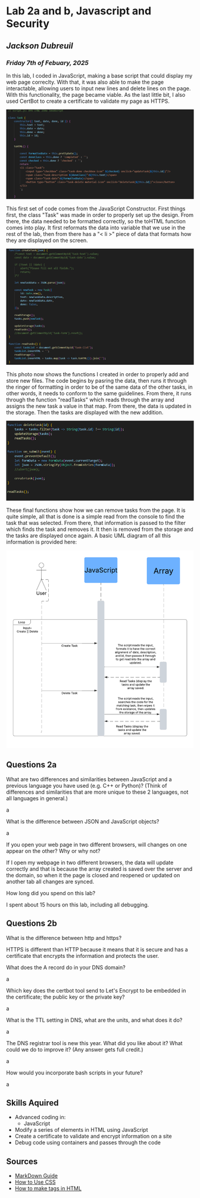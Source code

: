 # **Lab 2a and b, Javascript and Security**
## *Jackson Dubreuil*
### *Friday 7th of Febuary, 2025*

In this lab, I coded in JavaScript, making a base script that could display my web page correclty.  With that, it was also able to make the page interactable, allowing users to input new lines and delete lines on the page.  With this functionality, the page became viable.  As the last little bit, I also used CertBot to create a certificate to validate my page as HTTPS.

![Basic Contructor](/Constructor.png "Constructor")

This first set of code comes from the JavaScript Constructor.  First things first, the class "Task" was made in order to properly set up the design.  From there, the data needed to be formatted correctly, so the toHTML function comes into play.  It first reformats the data into variable that we use in the rest of the lab, then from there has a "< li >" piece of data that formats how they are displayed on the screen.

![Function CreateTask](/CreateTask.png "CreateTask")

This photo now shows the functions I created in order to properly add and store new files.  The code begins by pasring the data, then runs it through the ringer of formatting in order to be of the same data of the other tasks, in other words, it needs to conform to the same guidelines.  From there, it runs through the function "readTasks" which reads through the array and assigns the new task a value in that map.  From there, the data is updated in the storage.  Then the tasks are displayed with the new addition.

![Function DeleteTask](/DeleteTask.png "DeleteTask")

These final functions show how we can remove tasks from the page.  It is quite simple, all that is done is a simple read from the console to find the task that was selected.  From there, that information is passed to the filter which finds the task and removes it.  It then is removed from the storage and the tasks are displayed once again.  A basic UML diagram of all this information is provided here:

![UML Diagram](/UML_Diagram.png "UML")

## Questions 2a

What are two differences and similarities between JavaScript and a previous language you have used (e.g. C++ or Python)? (Think of differences and similarities that are more unique to these 2 languages, not all languages in general.)

a

What is the difference between JSON and JavaScript objects?

a

If you open your web page in two different browsers, will changes on one appear on the other? Why or why not?

If I open my webpage in two different browsers, the data will update correctly and that is because the array created is saved over the server and the domain, so when it the page is closed and reopened or updated on another tab all changes are synced.

How long did you spend on this lab?

I spent about 15 hours on this lab, including all debugging.

## Questions 2b

What is the difference between http and https?

HTTPS is different than HTTP because it means that it is secure and has a certificate that encrypts the information and protects the user.

What does the A record do in your DNS domain?

a

Which key does the certbot tool send to Let's Encrypt to be embedded in the certificate; the public key or the private key?

a

What is the TTL setting in DNS, what are the units, and what does it do?

a

The DNS registrar tool is new this year. What did you like about it? What could we do to improve it? (Any answer gets full credit.)

a

How would you incorporate bash scripts in your future?

a

## Skills Aquired
- Advanced coding in:
    - JavaScript
- Modify a series of elements in HTML using JavaScript
- Create a certificate to validate and encrypt information on a site
- Debug code using containers and passes through the code

## Sources

- [MarkDown Guide](https://markdownguide.offshoot.io/basic-syntax/)
- [How to Use CSS](https://www.educba.com/css-strikethrough/#:~:text=To%20achieve%20CSS%20strikethrough%2C%20you,by%20the%20text%2Ddecoration%20property.)
- [How to make tags in HTML](https://www.w3schools.com/tags/tag_form.asp#:~:text=The%20tag%20is%20used)